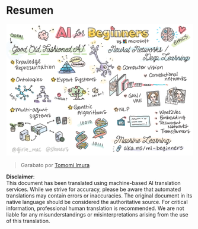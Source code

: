 # Resumen

![Resumen en un garabato](../../../translated_images/ai-overview.0857791951d19500d0ef8b803d77110c738dcafc52306e6d68724742cd4af167.it.png)

> Garabato por [Tomomi Imura](https://twitter.com/girlie_mac)

**Disclaimer**:  
This document has been translated using machine-based AI translation services. While we strive for accuracy, please be aware that automated translations may contain errors or inaccuracies. The original document in its native language should be considered the authoritative source. For critical information, professional human translation is recommended. We are not liable for any misunderstandings or misinterpretations arising from the use of this translation.